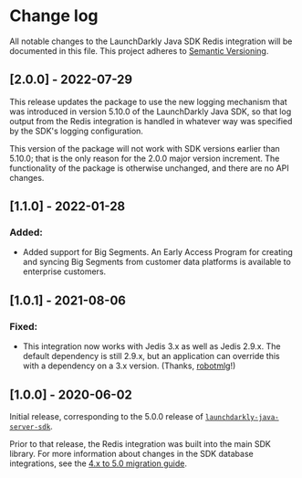 # Change log

All notable changes to the LaunchDarkly Java SDK Redis integration will be documented in this file. This project adheres to [Semantic Versioning](http://semver.org).

## [2.0.0] - 2022-07-29
This release updates the package to use the new logging mechanism that was introduced in version 5.10.0 of the LaunchDarkly Java SDK, so that log output from the Redis integration is handled in whatever way was specified by the SDK's logging configuration.

This version of the package will not work with SDK versions earlier than 5.10.0; that is the only reason for the 2.0.0 major version increment. The functionality of the package is otherwise unchanged, and there are no API changes.

## [1.1.0] - 2022-01-28
### Added:
- Added support for Big Segments. An Early Access Program for creating and syncing Big Segments from customer data platforms is available to enterprise customers.

## [1.0.1] - 2021-08-06
### Fixed:
- This integration now works with Jedis 3.x as well as Jedis 2.9.x. The default dependency is still 2.9.x, but an application can override this with a dependency on a 3.x version. (Thanks, [robotmlg](https://github.com/launchdarkly/java-server-sdk-redis/pull/3)!)

## [1.0.0] - 2020-06-02
Initial release, corresponding to the 5.0.0 release of [`launchdarkly-java-server-sdk`](https://github.com/launchdarkly/java-server-sdk).

Prior to that release, the Redis integration was built into the main SDK library. For more information about changes in the SDK database integrations, see the [4.x to 5.0 migration guide](https://docs-stg.launchdarkly.com/252/sdk/server-side/java/migration-4-to-5/).

